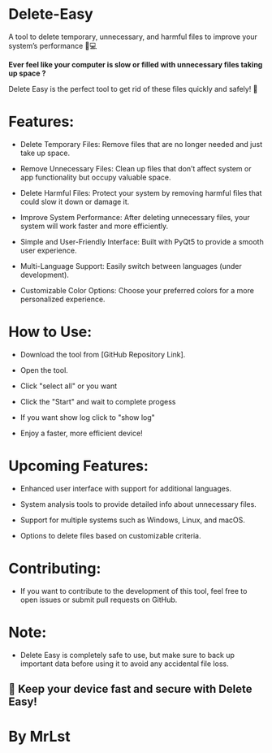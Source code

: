 # Delete-Easy
A tool to delete temporary, unnecessary, and harmful files to improve your system’s performance 🧹💻

**Ever feel like your computer is slow or filled with unnecessary files taking up space ?**

Delete Easy is the perfect tool to get rid of these files quickly and safely! 🚀

# Features:
- Delete Temporary Files: Remove files that are no longer needed and just take up space.

- Remove Unnecessary Files: Clean up files that don’t affect system or app functionality but occupy valuable space.

- Delete Harmful Files: Protect your system by removing harmful files that could slow it down or damage it.

- Improve System Performance: After deleting unnecessary files, your system will work faster and more efficiently.

- Simple and User-Friendly Interface: Built with PyQt5 to provide a smooth user experience.

- Multi-Language Support: Easily switch between languages (under development).

- Customizable Color Options: Choose your preferred colors for a more personalized experience.

# How to Use:
- Download the tool from [GitHub Repository Link].

- Open the tool.

- Click "select all" or you want

- Click the "Start" and wait to complete progess

- If you want show log click to "show log"

- Enjoy a faster, more efficient device!

# Upcoming Features:
- Enhanced user interface with support for additional languages.

- System analysis tools to provide detailed info about unnecessary files.

- Support for multiple systems such as Windows, Linux, and macOS.

- Options to delete files based on customizable criteria.

# Contributing:
- If you want to contribute to the development of this tool, feel free to open issues or submit pull requests on GitHub.

# Note:
- Delete Easy is completely safe to use, but make sure to back up important data before using it to avoid any accidental file loss.

## 🎉 Keep your device fast and secure with Delete Easy!

# By MrLst
